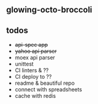glowing-octo-broccoli
---

## todos
- ~~api-spec app~~
- ~~yahoo api parser~~
- moex api parser
- unittest
- CI linters & ??
- CI deploy to ??
- readme & beautiful repo
- connect with spreadsheets
- cache with redis
